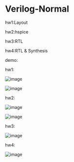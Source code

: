 # Verilog-Normal
hw1:Layout

hw2:hspice

hw3:RTL

hw4:RTL & Synthesis

demo:

hw1:

![image](https://user-images.githubusercontent.com/64843338/160148178-01ce6925-d0b9-4c8f-a515-891de13e1b61.png)

![image](https://user-images.githubusercontent.com/64843338/160148211-6986812d-a0e7-4b77-a663-fd5f87506c04.png)

hw2:

![image](https://user-images.githubusercontent.com/64843338/160148282-1e28192a-0bec-4e15-b49f-93bc281b8c20.png)

![image](https://user-images.githubusercontent.com/64843338/160148316-49e3e1a0-86b8-442c-9586-b1ff67c935db.png)

hw3:

![image](https://user-images.githubusercontent.com/64843338/160148364-74e9f252-7903-41a9-bc57-efafe1bc3248.png)

hw4:

![image](https://user-images.githubusercontent.com/64843338/160148406-c96beba6-a12c-4ad8-8231-2c078b1e5e8d.png)


